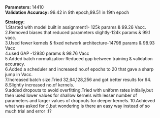 **Parameters:** 14410  
**Validation Accuracy:** 99.42 in 9th epoch,99.51 in 19th epoch  
  
**Strategy:**  
1.Started with model built in assignment1- 125k params & 99.26 Vacc.  
2.Removed biases that reduced parameters slightly-124k params & 99.1 vacc.  
3.Used fewer kernels & fixed network architecture-14798 params & 98.93 Vacc  
4.used GAP -12930 params & 98.76 Vacc  
5.Added batch normalization-Reduced gap between training & validation accuracy.  
6.Added a scheduler and increased no.of epochs to 20 that gave a sharp jump in Vacc.  
7.Increased batch size.Tried 32,64,128,256 and got better results for 64.  
8.Slightly increased no.of kernels.  
9.added dropouts to avoid overfitting.Tried with uniform rates initially,but then used lower values for shallow kernels with lesser number of parameters and larger values of dropouts for deeper kernels.
10.Achieved what was asked for :),but wondering is there an easy way instead of so much trial and error :(?
